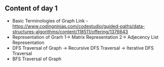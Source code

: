 ## Content of day 1
- Basic Terminologies of Graph Link - https://www.codingninjas.com/codestudio/guided-paths/data-structures-algorithms/content/118511/offering/1376643
- Representation of Grarh
1-> Matrix Representation
2-> Adjecency List Representation
- DFS Traversal of Graph
-> Recursive DFS Traversal
-> Iterative DFS Traversal
- BFS Traversal of Graph
